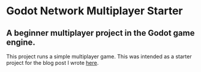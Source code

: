 # Godot Network Multiplayer Starter
## A beginner multiplayer project in the Godot game engine.

This project runs a simple multiplayer game. This was intended as a starter project for the blog post I wrote [here](https://urodelagames.github.io/2022/04/19/setting-up-godot-server-on-aws/).


